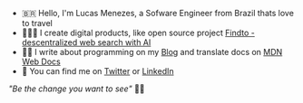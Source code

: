 
- 🇧🇷 Hello, I'm Lucas Menezes, a Sofware Engineer from Brazil thats love to travel 
- 👨🏼‍💻 I create digital products, like open source project [Findto -  descentralized web search with AI](https://github.com/lucasm/findto) 
- ✍🏻 I write about programming on my [Blog](https://dev.to/lucasm) and translate docs on [MDN Web Docs](https://github.com/mdn/)
- 💬 You can find me on [Twitter](https://twitter.com/lucasmezs) or [LinkedIn](https://linkedin.com/in/lucasmezs)


_"Be the change you want to see"_ 🤘🏻
